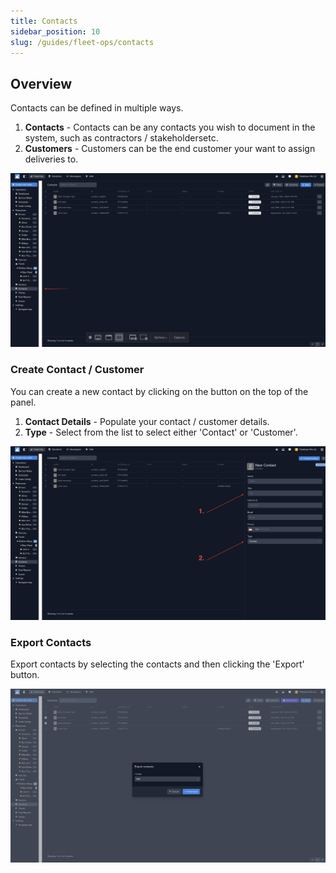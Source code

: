 ```yaml
---
title: Contacts
sidebar_position: 10
slug: /guides/fleet-ops/contacts 
---
```


## Overview

Contacts can be defined in multiple ways. 

1. **Contacts** - Contacts can be any contacts you wish to document in the system, such as contractors / stakeholdersetc. 
2. **Customers** - Customers can be the end customer your want to assign deliveries to. 

![Alt text](image-40.png)

### Create Contact / Customer ###

You can create a new contact by clicking on the button on the top of the panel.

1. **Contact Details** - Populate your contact / customer details.
2. **Type** - Select from the list to select either 'Contact' or 'Customer'. 

![Alt text](image-41.png)


### Export Contacts ###

Export contacts by selecting the contacts and then clicking the 'Export' button. 

![Alt text](image-42.png)